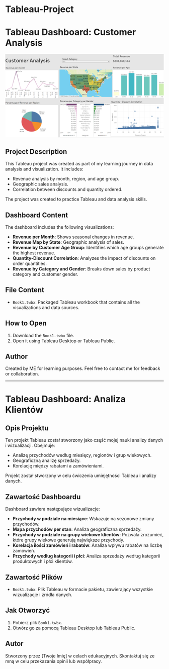 # Tableau-Project
# Tableau Dashboard: Customer Analysis

![Dashboard Preview](dashboard_preview.png.png)


## Project Description
This Tableau project was created as part of my learning journey in data analysis and visualization. It includes:
- Revenue analysis by month, region, and age group.
- Geographic sales analysis.
- Correlation between discounts and quantity ordered.

The project was created to practice Tableau and data analysis skills.

## Dashboard Content
The dashboard includes the following visualizations:
- **Revenue per Month**: Shows seasonal changes in revenue.
- **Revenue Map by State**: Geographic analysis of sales.
- **Revenue by Customer Age Group**: Identifies which age groups generate the highest revenue.
- **Quantity-Discount Correlation**: Analyzes the impact of discounts on order quantities.
- **Revenue by Category and Gender**: Breaks down sales by product category and customer gender.

## File Content
- `Book1.twbx`: Packaged Tableau workbook that contains all the visualizations and data sources.

## How to Open
1. Download the `Book1.twbx` file.
2. Open it using Tableau Desktop or Tableau Public.

## Author
Created by ME for learning purposes. Feel free to contact me for feedback or collaboration.

---

# Tableau Dashboard: Analiza Klientów

## Opis Projektu
Ten projekt Tableau został stworzony jako część mojej nauki analizy danych i wizualizacji. Obejmuje:
- Analizę przychodów według miesięcy, regionów i grup wiekowych.
- Geograficzną analizę sprzedaży.
- Korelację między rabatami a zamówieniami.

Projekt został stworzony w celu ćwiczenia umiejętności Tableau i analizy danych.

## Zawartość Dashboardu
Dashboard zawiera następujące wizualizacje:
- **Przychody w podziale na miesiące**: Wskazuje na sezonowe zmiany przychodów.
- **Mapa przychodów per stan**: Analiza geograficzna sprzedaży.
- **Przychody w podziale na grupy wiekowe klientów**: Pozwala zrozumieć, które grupy wiekowe generują największe przychody.
- **Korelacja ilości zamówień i rabatów**: Analiza wpływu rabatów na liczbę zamówień.
- **Przychody według kategorii i płci**: Analiza sprzedaży według kategorii produktowych i płci klientów.

## Zawartość Plików
- `Book1.twbx`: Plik Tableau w formacie pakietu, zawierający wszystkie wizualizacje i źródła danych.


## Jak Otworzyć
1. Pobierz plik `Book1.twbx`.
2. Otwórz go za pomocą Tableau Desktop lub Tableau Public.

## Autor
Stworzony przez [Twoje Imię] w celach edukacyjnych. Skontaktuj się ze mną w celu przekazania opinii lub współpracy.
